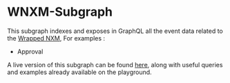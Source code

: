 # WNXM-Subgraph
This subgraph indexes and exposes in GraphQL all the event data related to the [Wrapped NXM](https://etherscan.io/address/0x0d438f3b5175bebc262bf23753c1e53d03432bde), For examples :

* Approval

A live version of this subgraph can be found [here](https://thegraph.com/explorer/subgraph/justacryptonoob/wrapped-nxm), along with useful queries and examples already available on the playground.
